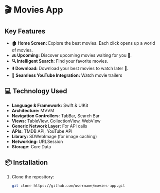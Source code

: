 # 🎬 Movies App


##  Key Features
- **🏠 Home Screen:** Explore the best movies. Each click opens up a world of movies.
- **🔜 Upcoming:** Discover upcoming movies waiting for you 👀.
- **🔍 Intelligent Search:** Find your favorite movies.
- **⬇️ Download:** Download your best movies to watch later 🍿.
- **📲 Seamless YouTube Integration:** Watch movie trailers

## 💻 Technology Used
- **Language & Framework:** Swift & UIKit
- **Architecture:** MVVM
- **Navigation Controllers:** TabBar, Search Bar
- **Views:** TableView, CollectionView, WebView
- **Generic Network Layer:** For API calls
- **APIs:** TMDB API, YouTube API
- **Library:** SDWebImage (for image caching)
- **Networking:** URLSession
- **Storage:** Core Data

## 📦 Installation
1. Clone the repository:
   ```bash
   git clone https://github.com/username/movies-app.git
